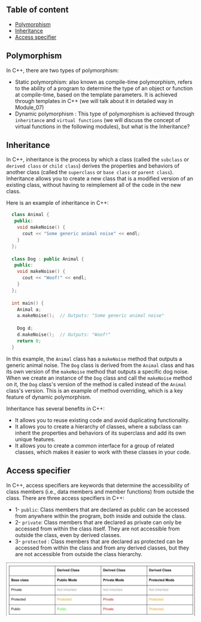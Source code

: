 ## Table of content

- [Polymorphism](#polymorphism)
- [Inheritance](#inheritance)
- [Access specifier](#access-specifier)

## Polymorphism

In C++, there are two types of polymorphism:

  - Static polymorphism: also known as compile-time polymorphism, refers to the ability of a program to determine the type of an object or function at compile-time, based on the template parameters. It is achieved through templates in C++ (we will talk about it in detailed way in Module_07)
  - Dynamic polymorphism : This type of polymorphism is achieved through `inheritance` and `virtual functions` (we will discuss the concept of virtual functions in the following modules), but what is the Inheritance?

## Inheritance

In C++, inheritance is the process by which a class (called the `subclass` or `derived class` or `child class`) derives the properties and behaviors of another class (called the `superclass` or `base class` or `parent class`). Inheritance allows you to create a new class that is a modified version of an existing class, without having to reimplement all of the code in the new class.

Here is an example of inheritance in C++:

```C++
  class Animal {
   public:
    void makeNoise() {
      cout << "Some generic animal noise" << endl;
    }
  };

  class Dog : public Animal {
   public:
    void makeNoise() {
      cout << "Woof!" << endl;
    }
  };

  int main() {
    Animal a;
    a.makeNoise();  // Outputs: "Some generic animal noise"

    Dog d;
    d.makeNoise();  // Outputs: "Woof!"
    return 0;
  }
```
In this example, the `Animal` class has a `makeNoise` method that outputs a generic animal noise. The `Dog` class is derived from the `Animal` class and has its own version of the `makeNoise` method that outputs a specific dog noise. When we create an instance of the `Dog` class and call the `makeNoise` method on it, the `Dog` class's version of the method is called instead of the `Animal` class's version. This is an example of method overriding, which is a key feature of dynamic polymorphism.

Inheritance has several benefits in C++:
  - It allows you to reuse existing code and avoid duplicating functionality.
  - It allows you to create a hierarchy of classes, where a subclass can inherit the properties and behaviors of its superclass and add its own unique features.
  - It allows you to create a common interface for a group of related classes, which makes it easier to work with these classes in your code.

## Access specifier

In C++, access specifiers are keywords that determine the accessibility of class members (i.e., data members and member functions) from outside the class. There are three access specifiers in C++:

  - 1- `public`: Class members that are declared as public can be accessed from anywhere within the program, both inside and outside the class.
  - 2- `private`: Class members that are declared as private can only be accessed from within the class itself. They are not accessible from outside the class, even by derived classes.
  - 3- `protected` : Class members that are declared as protected can be accessed from within the class and from any derived classes, but they are not accessible from outside the class hierarchy.

![alt text](https://github.com/aoumad/Netpractice/blob/main/images/access_specifiers.png)
